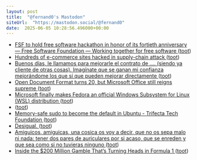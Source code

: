 ```yaml
---
layout: post
title:  "@fernand0's Mastodon"
siteUrl:  "https://mastodon.social/@fernand0"
date:  2025-06-05 10:28:56.496000+00:00
---
```

*  [FSF to hold free software hackathon in honor of its fortieth anniversary — Free Software Foundation — Working together for free software ](https://www.fsf.org/news/fsf40-hackatho) ([toot](https://mastodon.social/@fernand0/114630284836399997))
*  [Hundreds of e-commerce sites hacked in supply-chain attack ](https://arstechnica.com/security/2025/05/hundreds-of-e-commerce-sites-hacked-in-supply-chain-attack) ([toot](https://mastodon.social/@fernand0/114630139796490300))
*  [Buenos días, le llamamos para mejorarle el contrato de .... (siendo ya cliente de otras cosas). Imagínate que se ganan mi confianza mejorándome los que sí que pueden mejorar directamente ](https://mastodon.social/@fernand0/114630055497162428) ([toot](https://mastodon.social/@fernand0/114630055497162428))
*  [Open Document Format turns 20, but Microsoft Office still reigns supreme ](https://www.theregister.com/2025/05/03/20_years_open_document_format) ([toot](https://mastodon.social/@fernand0/114629859423767892))
*  [Microsoft finally makes Fedora an official Windows Subsystem for Linux (WSL) distribution ](https://betanews.com/2025/05/06/microsoft-finally-makes-fedora-an-official-windows-subsystem-for-linux-wsl-distribution) ([toot](https://mastodon.social/@fernand0/114628112578291303))
*  [ ](https://mastodon.social/@vrruiz) ([toot](https://mastodon.social/@fernand0/114627255060521647))
*  [Memory-safe sudo to become the default in Ubuntu - Trifecta Tech Foundation ](https://trifectatech.org/blog/memory-safe-sudo-to-become-the-default-in-ubuntu) ([toot](https://mastodon.social/@fernand0/114626351025451158))
*  [Desigual. ](https://avecesunafoto.wordpress.com/2025/06/04/desigual) ([toot](https://mastodon.social/@fernand0/114626340825259826))
*  [Amiguicos, amiguicas, una cosica os voy a decir, que no os sepa malo ni nada: tener dos pares de auriculares por si acaso, que se enreden y que sea como si no tuvieras ninguno ](https://mastodon.social/@fernand0/114626020119170886) ([toot](https://mastodon.social/@fernand0/114626020119170886))
*  [Inside the $200 Million Gamble That’s Turning Heads in Formula 1 ](https://huddleup.substack.com/p/inside-the-200-million-gamble-that) ([toot](https://mastodon.social/@fernand0/114625958459005737))
